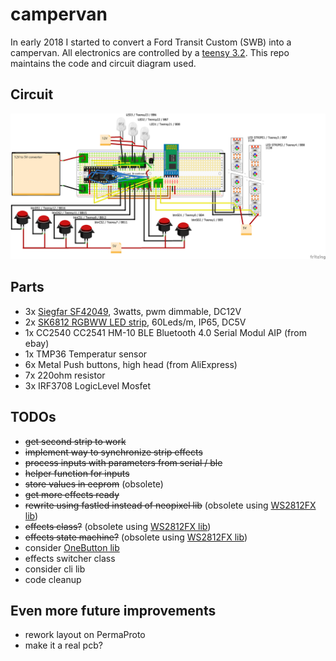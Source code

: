 # campervan
In early 2018 I started to convert a Ford Transit Custom (SWB) into a campervan. All electronics are controlled by a [teensy 3.2]. This repo maintains the code and circuit diagram used.

## Circuit
![circuit]

## Parts
* 3x [Siegfar SF42049], 3watts, pwm dimmable, DC12V
* 2x [SK6812 RGBWW LED strip], 60Leds/m, IP65, DC5V
* 1x CC2540 CC2541 HM-10 BLE Bluetooth 4.0 Serial Modul AIP (from ebay)
* 1x TMP36 Temperatur sensor
* 6x Metal Push buttons, high head (from AliExpress)
* 7x 220ohm resistor
* 3x IRF3708 LogicLevel Mosfet

## TODOs
* ~~get second strip to work~~
* ~~implement way to synchronize strip effects~~
* ~~process inputs with parameters from serial / ble~~
* ~~helper function for inputs~~
* ~~store values in eeprom~~ (obsolete)
* ~~get more effects ready~~
* ~~rewrite using fastled instead of neopixel lib~~ (obsolete using [WS2812FX lib])
* ~~effects class?~~ (obsolete using [WS2812FX lib])
* ~~effects state machine?~~ (obsolete using [WS2812FX lib])
* consider [OneButton lib]
* effects switcher class
* consider cli lib
* code cleanup

## Even more future improvements
* rework layout on PermaProto
* make it a real pcb?

<!-- Link & Image References -->
[teensy 3.2]: https://www.pjrc.com/teensy/teensy31.html "Teensy 3.2 & 3.1 - Hardware"
[Siegfar SF42049]: http://www.siegfar.de/produkt/sf42049/ "Siegfar SF42049 dimmable 12V leds"
[SK6812 RGBWW LED strip]: http://www.btf-lighting.com/productshow.asp?ArticleID=0&id=164&cid=001
[circuit]: campervan_circuit.png "Camper Van's Circuit made with Fritzing"
[WS2812FX lib]: https://github.com/kitesurfer1404/WS2812FX "WS2812FX - More Blinken for your LEDs!"
[OneButton lib]: https://github.com/mathertel/OneButton
